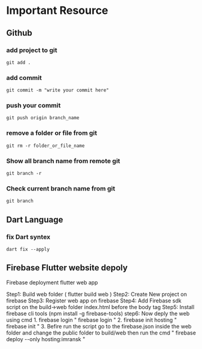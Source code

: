 # Important Resource

## Github

### add project to git
```Language
git add .
```

### add commit
```Language
git commit -m "write your commit here"
```

### push your commit 
```Language
git push origin branch_name
```

### remove a folder or file from git
```Language
git rm -r folder_or_file_name
```

### Show all branch name from remote git
```Language
git branch -r
```
### Check current branch name from  git
```Language
git branch 
```

## Dart Language

### fix Dart syntex
```Language
dart fix --apply
```
## Firebase Flutter website depoly

Firebase deployment flutter web app

Step1: Build web folder ( flutter build web )
Step2: Create New project on firebase
Step3: Register web app on firebase
Step4: Add Firebase sdk script on the build->web folder index.html before the body tag
Step5: Install firebase cli tools (npm install -g firebase-tools)
step6: Now deply the web using cmd
			1. firebase login " firebase login "
			2. firebase init hosting " firebase init "
			3.  Befire run the script go to the firebase.json inside the  web folder and change the public folder to build/web then run the cmd " firebase deploy --only hosting:imransk    "
